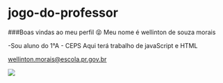 # jogo-do-professor
###Boas vindas ao meu perfil 😝
Meu nome é wellinton de souza morais 

-Sou aluno do 1°A - CEPS
Aqui terá trabalho de javaScript e HTML

wellinton.morais@escola.pr.gov.br

![](https://media.tenor.com/xKO1CpkEuxMAAAAC/surprised-sorprendido.gif)
